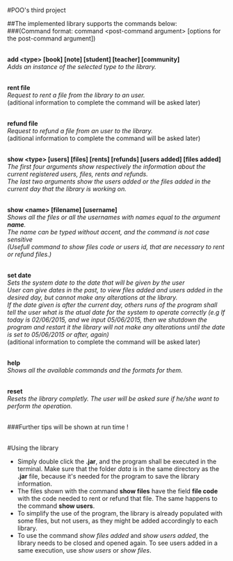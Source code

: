 #POO's third project

##The implemented library supports the commands below:<br>
###(Command format: command \<post-command argument\> [options for the post-command argument])<br><br>

**add \<type\> [book] [note] [student] [teacher] [community]**<br>
*Adds an instance of the selected type to the library.*<br><br>

**rent file**<br>
*Request to rent a file from the library to an user.*<br>
(aditional information to complete the command will be asked later)<br><br>

**refund file**<br>
*Request to refund a file from an user to the library.*<br>
(aditional information to complete the command will be asked later)<br><br>

**show \<type\> [users] [files] [rents] [refunds] [users added] [files added]**<br>
*The first four arguments show respectively the information about the current registered users, files, rents and refunds.*<br>
*The last two arguments show the users added or the files added in the current day that the library is working on.*<br><br>

**show \<name\> [filename] [username]**<br>
*Shows all the files or all the usernames with names equal to the argument **name**.*<br>
*The name can be typed without accent, and the command is not case sensitive*<br>
*(Usefull command to show files code or users id, that are necessary to rent or refund files.)*<br><br>

**set date**<br>
*Sets the system date to the date that will be given by the user*<br>
*User can give dates in the past, to view files added and users added in the desired day, but cannot make any alterations at the library.*<br>
*If the date given is after the current day, others runs of the program shall tell the user what is the atual date for the system to operate correctly (e.g If today is 02/06/2015, and we input 05/06/2015, then we shutdown the program  and restart it the library will not make any alterations until the date is set to 05/06/2015 or after, again)*<br>
(aditional information to complete the command will be asked later)<br><br>

**help**<br>
*Shows all the available commands and the formats for them.*<br><br>

**reset**<br>
*Resets the library completly. The user will be asked sure if he/she want to perform the operation.*<br><br>

###Further tips will be shown at run time !<br><br>

#Using the library<br>

* Simply double click the **.jar**, and the program shall be executed in the terminal. Make sure that the folder *data* is in the same directory as the **.jar** file, because it's needed for the program to save the library information.<br>
* The files shown with the command **show files** have the field **file code** with the code needed to rent or refund that file. The same happens to the command **show users**.<br>
* To simplify the use of the program, the library is already populated with some files, but not users, as they might be added accordingly to each library.
* To use the command *show files added* and *show users added*, the library needs to be closed and opened again. To see users added in a same execution, use *show users* or *show files*.
